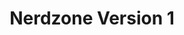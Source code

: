 ---
ee_id_show: '193'
title: Nerdzone Version 1
url: nerdzone-version-1
live_url:
year: '2005'
venue: Migros Museum für Gegenwartskunst
state_country: Zurich
type:
dates:
wwwnews:
credits:
pitch: "​Kinda a pixel show. Lotsa game / software stuff. "
ps:
download:
layout: shows
---